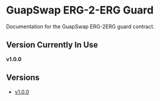 # GuapSwap ERG-2-ERG Guard

Documentation for the GuapSwap ERG-2ERG guard contract.

## Version Currently In Use

**v1.0.0**

## Versions

- [v1.0.0](./v1.0.0/README.md)


